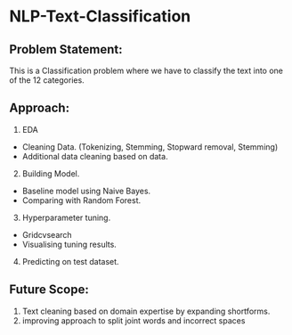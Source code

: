 # NLP-Text-Classification

## Problem Statement:
This is a Classification problem where we have to classify the text into one of the 12 categories.

## Approach:
1. EDA
  - Cleaning Data. (Tokenizing, Stemming, Stopward removal, Stemming)
  - Additional data cleaning based on data.
2. Building Model.
  - Baseline model using Naive Bayes.
  - Comparing with Random Forest.
3. Hyperparameter tuning.
  - Gridcvsearch
  - Visualising tuning results.
4. Predicting on test dataset.

## Future Scope:
1. Text cleaning based on domain expertise by expanding shortforms.
2. improving approach to split joint words and incorrect spaces
